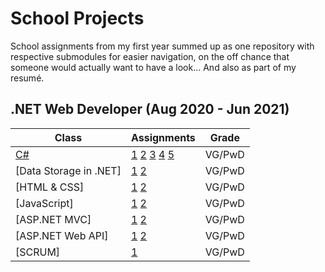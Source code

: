 # School Projects

School assignments from my first year summed up as one repository with respective submodules for easier navigation, on the off chance that someone would actually want to have a look... And also as part of my resumé.

## .NET Web Developer (Aug 2020 - Jun 2021)

| Class                  | Assignments                                                                                                                                                                                                                           | Grade  |
| ---------------------- | ------------------------------------------------------------------------------------------------------------------------------------------------------------------------------------------------------------------------------------- | ------ |
| [C#](C#)               | [1](https://github.com/vjohannesb/cs-asgmt-1) [2](https://github.com/vjohannesb/cs-asgmt-2) [3](https://github.com/vjohannesb/cs-asgmt-3) [4](https://github.com/vjohannesb/cs-asgmt-4) [5](https://github.com/vjohannesb/cs-asgmt-5) | VG/PwD |
| [Data Storage in .NET] | [1](https://github.com/vjohannesb/dotnet-data-storage-1) [2](https://github.com/vjohannesb/dotnet-data-storage-2)                                                                                                                     | VG/PwD |
| [HTML & CSS]           | [1](https://github.com/vjohannesb/html-css-asgmt-1) [2](https://github.com/vjohannesb/html-css-asgmt-2)                                                                                                                               | VG/PwD |
| [JavaScript]           | [1](https://github.com/vjohannesb/js-asgmt-1) [2](https://github.com/vjohannesb/js-asgmt-2)                                                                                                                                           | VG/PwD |
| [ASP&#46;NET MVC]      | [1](https://github.com/vjohannesb/aspnet-mvc-asgmt-1) [2](https://github.com/vjohannesb/aspnet-mvc-asgmt-2)                                                                                                                           | VG/PwD |
| [ASP&#46;NET Web API]  | [1](https://github.com/vjohannesb/aspnet-api-asgmt-1) [2](https://github.com/vjohannesb/aspnet-api-asgmt-2)                                                                                                                           | VG/PwD |
| [SCRUM]                | [1](https://github.com/vjohannesb/scrum-group-asgmt)                                                                                                                                                                                  | VG/PwD |

